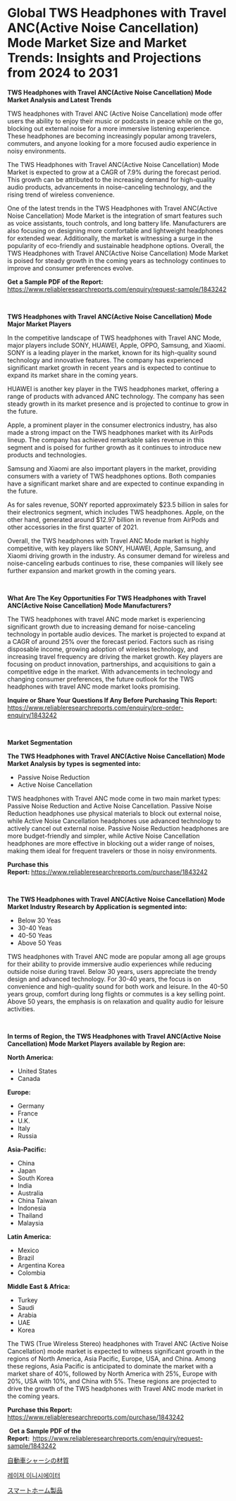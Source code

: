 <p><h1>Global TWS Headphones with Travel ANC(Active Noise Cancellation) Mode Market Size and Market Trends: Insights and Projections from 2024 to 2031</h1></p><p><strong>TWS Headphones with Travel ANC(Active Noise Cancellation) Mode Market Analysis and Latest Trends</strong></p>
<p><p>TWS headphones with Travel ANC (Active Noise Cancellation) mode offer users the ability to enjoy their music or podcasts in peace while on the go, blocking out external noise for a more immersive listening experience. These headphones are becoming increasingly popular among travelers, commuters, and anyone looking for a more focused audio experience in noisy environments.</p><p>The TWS Headphones with Travel ANC(Active Noise Cancellation) Mode Market is expected to grow at a CAGR of 7.9% during the forecast period. This growth can be attributed to the increasing demand for high-quality audio products, advancements in noise-canceling technology, and the rising trend of wireless convenience.</p><p>One of the latest trends in the TWS Headphones with Travel ANC(Active Noise Cancellation) Mode Market is the integration of smart features such as voice assistants, touch controls, and long battery life. Manufacturers are also focusing on designing more comfortable and lightweight headphones for extended wear. Additionally, the market is witnessing a surge in the popularity of eco-friendly and sustainable headphone options. Overall, the TWS Headphones with Travel ANC(Active Noise Cancellation) Mode Market is poised for steady growth in the coming years as technology continues to improve and consumer preferences evolve.</p></p>
<p><strong>Get a Sample PDF of the Report:&nbsp;</strong> <a href="https://www.reliableresearchreports.com/enquiry/request-sample/1843242">https://www.reliableresearchreports.com/enquiry/request-sample/1843242</a></p>
<p>&nbsp;</p>
<p><strong>TWS Headphones with Travel ANC(Active Noise Cancellation) Mode Major Market Players</strong></p>
<p><p>In the competitive landscape of TWS headphones with Travel ANC Mode, major players include SONY, HUAWEI, Apple, OPPO, Samsung, and Xiaomi. SONY is a leading player in the market, known for its high-quality sound technology and innovative features. The company has experienced significant market growth in recent years and is expected to continue to expand its market share in the coming years.</p><p>HUAWEI is another key player in the TWS headphones market, offering a range of products with advanced ANC technology. The company has seen steady growth in its market presence and is projected to continue to grow in the future.</p><p>Apple, a prominent player in the consumer electronics industry, has also made a strong impact on the TWS headphones market with its AirPods lineup. The company has achieved remarkable sales revenue in this segment and is poised for further growth as it continues to introduce new products and technologies.</p><p>Samsung and Xiaomi are also important players in the market, providing consumers with a variety of TWS headphones options. Both companies have a significant market share and are expected to continue expanding in the future.</p><p>As for sales revenue, SONY reported approximately $23.5 billion in sales for their electronics segment, which includes TWS headphones. Apple, on the other hand, generated around $12.97 billion in revenue from AirPods and other accessories in the first quarter of 2021.</p><p>Overall, the TWS headphones with Travel ANC Mode market is highly competitive, with key players like SONY, HUAWEI, Apple, Samsung, and Xiaomi driving growth in the industry. As consumer demand for wireless and noise-canceling earbuds continues to rise, these companies will likely see further expansion and market growth in the coming years.</p></p>
<p>&nbsp;</p>
<p><strong>What Are The Key Opportunities For TWS Headphones with Travel ANC(Active Noise Cancellation) Mode Manufacturers?</strong></p>
<p><p>The TWS headphones with travel ANC mode market is experiencing significant growth due to increasing demand for noise-canceling technology in portable audio devices. The market is projected to expand at a CAGR of around 25% over the forecast period. Factors such as rising disposable income, growing adoption of wireless technology, and increasing travel frequency are driving the market growth. Key players are focusing on product innovation, partnerships, and acquisitions to gain a competitive edge in the market. With advancements in technology and changing consumer preferences, the future outlook for the TWS headphones with travel ANC mode market looks promising.</p></p>
<p><strong>Inquire or Share Your Questions If Any Before Purchasing This Report:</strong> <a href="https://www.reliableresearchreports.com/enquiry/pre-order-enquiry/1843242">https://www.reliableresearchreports.com/enquiry/pre-order-enquiry/1843242</a></p>
<p>&nbsp;</p>
<p><strong>Market Segmentation</strong></p>
<p><strong>The TWS Headphones with Travel ANC(Active Noise Cancellation) Mode Market Analysis by types is segmented into:</strong></p>
<p><ul><li>Passive Noise Reduction</li><li>Active Noise Cancellation</li></ul></p>
<p><p>TWS headphones with Travel ANC mode come in two main market types: Passive Noise Reduction and Active Noise Cancellation. Passive Noise Reduction headphones use physical materials to block out external noise, while Active Noise Cancellation headphones use advanced technology to actively cancel out external noise. Passive Noise Reduction headphones are more budget-friendly and simpler, while Active Noise Cancellation headphones are more effective in blocking out a wider range of noises, making them ideal for frequent travelers or those in noisy environments.</p></p>
<p><strong>Purchase this Report:&nbsp;</strong><a href="https://www.reliableresearchreports.com/purchase/1843242">https://www.reliableresearchreports.com/purchase/1843242</a></p>
<p>&nbsp;</p>
<p><strong>The TWS Headphones with Travel ANC(Active Noise Cancellation) Mode Market Industry Research by Application is segmented into:</strong></p>
<p><ul><li>Below 30 Yeas</li><li>30-40 Yeas</li><li>40-50 Yeas</li><li>Above 50 Yeas</li></ul></p>
<p><p>TWS headphones with Travel ANC mode are popular among all age groups for their ability to provide immersive audio experiences while reducing outside noise during travel. Below 30 years, users appreciate the trendy design and advanced technology. For 30-40 years, the focus is on convenience and high-quality sound for both work and leisure. In the 40-50 years group, comfort during long flights or commutes is a key selling point. Above 50 years, the emphasis is on relaxation and quality audio for leisure activities.</p></p>
<p>&nbsp;</p>
<p><strong>In terms of Region, the TWS Headphones with Travel ANC(Active Noise Cancellation) Mode Market Players available by Region are:</strong></p>
<p>
    <p> <strong> North America: </strong>
        <ul>
            <li>United States</li>
            <li>Canada</li>
        </ul>
        </p> 
    <p> <strong> Europe: </strong>
        <ul>
            <li>Germany</li>
            <li>France</li>
            <li>U.K.</li>
            <li>Italy</li>
            <li>Russia</li>
        </ul>
        </p> 
    <p> <strong> Asia-Pacific: </strong>
        <ul>
            <li>China</li>
            <li>Japan</li>
            <li>South Korea</li>
            <li>India</li>
            <li>Australia</li>
            <li>China Taiwan</li>
            <li>Indonesia</li>
            <li>Thailand</li>
            <li>Malaysia</li>
        </ul>
        </p> 
    <p> <strong> Latin America: </strong>
        <ul>
            <li>Mexico</li>
            <li>Brazil</li>
            <li>Argentina Korea</li>
            <li>Colombia</li>
        </ul>
        </p> 
    <p> <strong> Middle East & Africa: </strong>
        <ul>
            <li>Turkey</li>
            <li>Saudi</li>
            <li>Arabia</li>
            <li>UAE</li>
            <li>Korea</li>
        </ul>
    </p>
    </p>
<p><p>The TWS (True Wireless Stereo) headphones with Travel ANC (Active Noise Cancellation) mode market is expected to witness significant growth in the regions of North America, Asia Pacific, Europe, USA, and China. Among these regions, Asia Pacific is anticipated to dominate the market with a market share of 40%, followed by North America with 25%, Europe with 20%, USA with 10%, and China with 5%. These regions are projected to drive the growth of the TWS headphones with Travel ANC mode market in the coming years.</p></p>
<p><strong>Purchase this Report: </strong><a href="https://www.reliableresearchreports.com/purchase/1843242">https://www.reliableresearchreports.com/purchase/1843242</a></p>
<p>&nbsp;<strong>Get a Sample PDF of the Report:&nbsp;&nbsp;</strong><a href="https://www.reliableresearchreports.com/enquiry/request-sample/1843242">https://www.reliableresearchreports.com/enquiry/request-sample/1843242</a></p>
<p><strong></strong></p>
<p><p><a href="https://github.com/JacksonWiza1924/Market-Research-Report-List-1/blob/main/27060217853.md">自動車シャーシの材質</a></p><p><a href="https://github.com/RichardLueilwitz787/Market-Research-Report-List-1/blob/main/90925497374.md">레이저 이니시에이터</a></p><p><a href="https://github.com/Calvi3ynJerde867/Market-Research-Report-List-1/blob/main/66470567852.md">スマートホーム製品</a></p></p>